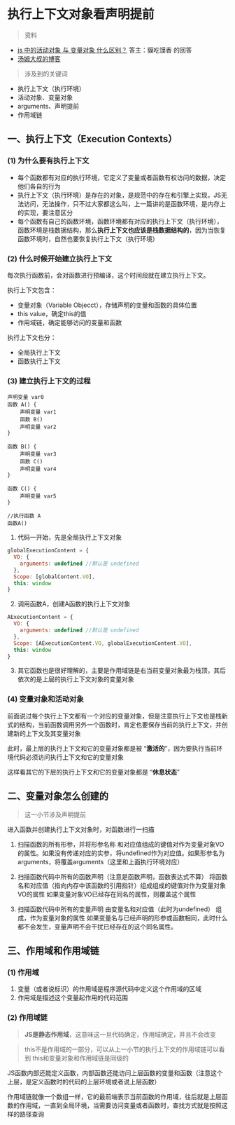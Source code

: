 # 执行上下文对象看声明提前
> 资料
- [js 中的活动对象 与 变量对象 什么区别？](https://www.zhihu.com/question/36393048) 答主：貘吃馍香 的回答
- [汤姆大叔的博客](https://www.cnblogs.com/TomXu/archive/2011/12/15/2288411.html) 

> 涉及到的关键词
- 执行上下文（执行环境）
- 活动对象、变量对象
- arguments、声明提前
- 作用域链
## 一、执行上下文（Execution Contexts）

### (1) 为什么要有执行上下文
- 每个函数都有对应的执行环境，它定义了变量或者函数有权访问的数据，决定他们各自的行为
- 执行上下文（执行环境）是存在的对象，是规范中的存在和引擎上实现，JS无法访问，无法操作，只不过大家都这么叫，上一篇讲的是函数环境，是内存上的实现，要注意区分
- 每个函数有自己的函数环境，函数环境都有对应的执行上下文（执行环境），函数环境是栈数据结构，那么**执行上下文也应该是栈数据结构的**，因为当恢复函数环境时，自然也要恢复执行上下文（执行环境）

### (2) 什么时候开始建立执行上下文
每次执行函数前，会对函数进行预编译，这个时间段就在建立执行上下文。

执行上下文包含：
- 变量对象（Variable Objecct），存储声明的变量和函数的具体位置
- this value，确定this的值
- 作用域链，确定能够访问的变量和函数

执行上下文也分：
- 全局执行上下文
- 函数执行上下文

### (3) 建立执行上下文的过程

```
声明变量 var0
函数 A() {
    声明变量 var1
    函数 B()
    声明变量 var2
}

函数 B() {
    声明变量 var3
    函数 C()
    声明变量 var4
}

函数 C() {
    声明变量 var5
}

//执行函数 A
函数A()
```
1. 代码一开始，先是全局执行上下文对象
```javascript
globalExecutionContent = {
  VO: {
    arguments: undefined //默认是 undefined
  },
  Scope: [globalContent.VO],
  this: window
}
```
2. 调用函数A，创建A函数的执行上下文对象
```javascript
AExecutionContent = {
  VO: {
    arguments: undefined //默认是 undefined
  },
  Scope: [AExecutionContent.VO, globalExecutionContent.VO],
  this: window
}
```
3. 其它函数也是很好理解的，主要是作用域链是右当前变量对象最为栈顶，其后依次的是上层的执行上下文对象的变量对象


### (4) 变量对象和活动对象
前面说过每个执行上下文都有一个对应的变量对象，但是注意执行上下文也是栈新式的结构，当前函数调用另外一个函数时，肯定也要保存当前的执行上下文，并创建新的上下文及其变量对象

此时，最上层的执行上下文和它的变量对象都是被 “**激活的**”，因为要执行当前环境代码必须访问执行上下文和它的变量对象

这样看其它的下层的执行上下文和它的变量对象都是 “**休息状态**”


## 二、变量对象怎么创建的
> 这一小节涉及声明提前

进入函数并创建执行上下文对象时，对函数进行一扫描
1. 扫描函数的所有形参，并将形参名称 和对应值组成的键值对作为变量对象VO的属性。如果没有传递对应的实参，将undefined作为对应值。如果形参名为arguments，将覆盖arguments（这里和上面执行环境对应）  

2. 扫描函数代码中所有的函数声明（注意是函数声明，函数表达式不算）
将函数名和对应值（指向内存中该函数的引用指针）组成组成的键值对作为变量对象VO的属性
如果变量对象VO已经存在同名的属性，则覆盖这个属性  

3. 扫描函数代码中所有的变量声明
由变量名和对应值（此时为undefined） 组成，作为变量对象的属性
如果变量名与已经声明的形参或函数相同，此时什么都不会发生，变量声明不会干扰已经存在的这个同名属性。

## 三、作用域和作用域链

### (1) 作用域
1. 变量（或者说标识）的作用域是程序源代码中定义这个作用域的区域
2. 作用域是描述这个变量起作用的代码范围

### (2) 作用域链
> **JS是静态作用域**，这意味这一旦代码确定，作用域确定，并且不会改变

> this不是作用域的一部分，可以从上一小节的执行上下文的作用域链可以看到 this和变量对象和作用域链是同级的

JS函数内部还能定义函数，内部函数还能访问上层函数的变量和函数（注意这个上层，是定义函数时的代码的上层环境或者说上层函数）

作用域链就像一个数组一样，它的最前端表示当前函数的作用域，往后就是上层函数的作用域，一直到全局环境，当需要访问变量或者函数时，查找方式就是按照这样的路径查询